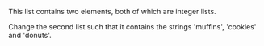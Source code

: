 This list contains two elements, both of which are integer lists.  

Change the second list such that it contains the strings 'muffins', 'cookies' and 'donuts'.